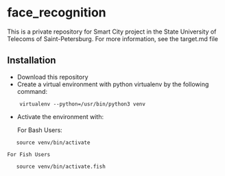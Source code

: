 # face_recognition
This is a private repository for Smart City project in the State University of Telecoms of Saint-Petersburg. For more information, see the target.md file

## Installation
* Download this repository
* Create a virtual environment with python virtualenv by the following command:
    
```
    virtualenv --python=/usr/bin/python3 venv
```
* Activate the environment with:
 
    For Bash Users:
 ```
    source venv/bin/activate
```
    For Fish Users
 ```
    source venv/bin/activate.fish
 ```
